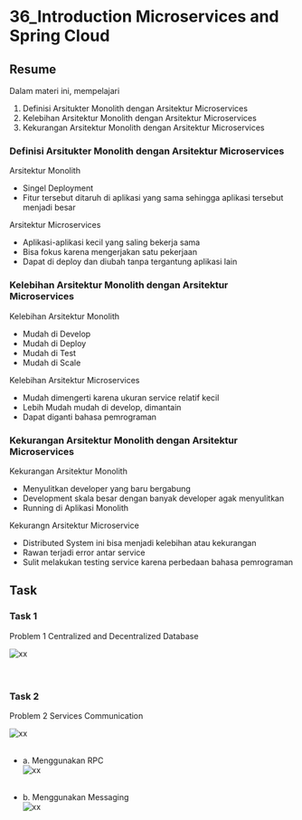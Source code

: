 # 36_Introduction Microservices and Spring Cloud

## Resume

Dalam materi ini, mempelajari <br />

1. Definisi Arsitukter Monolith dengan Arsitektur Microservices <br />
2. Kelebihan Arsitektur Monolith dengan Arsitektur Microservices <br />
3. Kekurangan Arsitektur Monolith dengan Arsitektur Microservices <br />

### Definisi Arsitukter Monolith dengan Arsitektur Microservices

Arsitektur Monolith

- Singel Deployment
- Fitur tersebut ditaruh di aplikasi yang sama sehingga aplikasi tersebut menjadi besar

Arsitektur Microservices

- Aplikasi-aplikasi kecil yang saling bekerja sama
- Bisa fokus karena mengerjakan satu pekerjaan
- Dapat di deploy dan diubah tanpa tergantung aplikasi lain

### Kelebihan Arsitektur Monolith dengan Arsitektur Microservices

Kelebihan Arsitektur Monolith

- Mudah di Develop
- Mudah di Deploy
- Mudah di Test
- Mudah di Scale

Kelebihan Arsitektur Microservices

- Mudah dimengerti karena ukuran service relatif kecil
- Lebih Mudah mudah di develop, dimantain
- Dapat diganti bahasa pemrograman

### Kekurangan Arsitektur Monolith dengan Arsitektur Microservices

Kekurangan Arsitektur Monolith

- Menyulitkan developer yang baru bergabung
- Development skala besar dengan banyak developer agak menyulitkan
- Running di Aplikasi Monolith

Kekurangn Arsitektur Microservice

- Distributed System ini bisa menjadi kelebihan atau kekurangan
- Rawan terjadi error antar service
- Sulit melakukan testing service karena perbedaan bahasa pemrograman

## Task

### Task 1

Problem 1 Centralized and Decentralized Database<br />

![xx]()<br /><br /><br />

### Task 2

Problem 2 Services Communication<br />

![xx]()<br /><br />

- a. Menggunakan RPC<br />
  ![xx]()<br /><br />

- b. Menggunakan Messaging<br />
  ![xx]()<br /><br />
